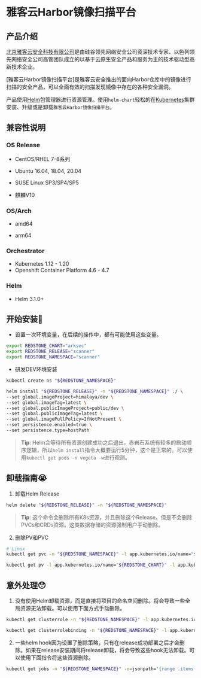 # 雅客云Harbor镜像扫描平台

## 产品介绍

[北京雅客云安全科技有限公司](https://www.arksec.cn/)是由硅谷领先网络安全公司资深技术专家、以色列领先网络安全公司高管团队成立的以基于云原生安全产品和服务为主的技术驱动型高新技术企业。

[雅客云Harbor镜像扫描平台]是雅客云安全推出的面向Harbor仓库中的镜像进行扫描的安全产品，可以全面有效的扫描发现镜像中存在的各种安全漏洞。

产品使用[Helm](https://helm.sh)包管理器进行资源管理。使用`helm-chart`轻松的在[Kubernetes](http://kubernetes.io)集群安装、升级或是卸载`雅客云Harbor镜像扫描平台`。

## 兼容性说明

### OS Release

- CentOS/RHEL 7-8系列

- Ubuntu 16.04, 18.04, 20.04

- SUSE Linux SP3/SP4/SP5

- 麒麟V10

### OS/Arch

- amd64

- arm64

### Orchestrator

- Kubernetes 1.12 - 1.20
- Openshift Container Platform 4.6 - 4.7

### Helm

- Helm 3.1.0+

## 开始安装🚀

* 设置一次环境变量，在后续的操作中，都有可能使用这些变量。

```bash
export REDSTONE_CHART="arksec"
export REDSTONE_RELEASE="scanner"
export REDSTONE_NAMESPACE="scanner"
```

* 研发DEV环境安装

```bash
kubectl create ns "${REDSTONE_NAMESPACE}"

helm install "${REDSTONE_RELEASE}" -n "${REDSTONE_NAMESPACE}" ./ \
--set global.imageProject=himalaya/dev \
--set global.imageTag=latest \
--set global.publicImageProject=public/dev \
--set global.publicImageTag=latest \
--set global.imagePullPolicy=IfNotPresent \
--set persistence.enabled=true \
--set persistence.type=hostPath 
```

> **Tip**: Helm会等待所有资源创建成功之后退出，赤岩石系统有较多的启动顺序逻辑，所以`helm install`指令大概要运行5分钟，这个是正常的。可以使用`kubectl get pods -n vegeta -w`进行观测。


## 卸载指南😭

1. 卸载Helm Release

```bash
helm delete "${REDSTONE_RELEASE}" -n "${REDSTONE_NAMESPACE}"
```

> **Tip**: 这个命令会删除所有K8s资源，并且删除这个Release。但是不会删除PVCs和CRDs资源。这类数据存储的资源强制用户手动删除。

2. 删除PV和PVC

```bash
# Linux
kubectl get pvc -n "${REDSTONE_NAMESPACE}" -l app.kubernetes.io/name="${REDSTONE_CHART}" -l app.kubernetes.io/instance="${REDSTONE_RELEASE}" -o=jsonpath='{range .items[*]}{.metadata.name}{"\n"}{end}' | xargs -i kubectl delete pvc {} -n "${REDSTONE_NAMESPACE}"

kubectl get pv -l app.kubernetes.io/name="${REDSTONE_CHART}" -l app.kubernetes.io/instance="${REDSTONE_RELEASE}" -o=jsonpath='{range .items[*]}{.metadata.name}{"\n"}{end}' | xargs -i kubectl delete pv {} 
```


## 意外处理😯

1. 没有使用Helm卸载资源，而是直接将项目的命名空间删除。将会导致一些全局资源无法卸载。可以使用下面方式手动删除。

```bash
kubectl get clusterrole -n "${REDSTONE_NAMESPACE}" -l app.kubernetes.io/name="${REDSTONE_CHART}" -l app.kubernetes.io/instance="${REDSTONE_RELEASE}" -o=jsonpath='{range .items[*]}{.metadata.name}{"\n"}{end}' | xargs -i kubectl delete clusterrole {} -n "${REDSTONE_NAMESPACE}"

kubectl get clusterrolebinding -n "${REDSTONE_NAMESPACE}" -l app.kubernetes.io/name="${REDSTONE_CHART}" -l app.kubernetes.io/instance="${REDSTONE_RELEASE}" -o=jsonpath='{range .items[*]}{.metadata.name}{"\n"}{end}' | xargs -i kubectl delete clusterrolebinding {} -n "${REDSTONE_NAMESPACE}"
```

2. 一些helm hook因为设置了删除策略，只有在release成功部署之后才会删除。如果在release安装期间将release卸载，将会导致这些hook无法卸载。可以使用下面指令将这些资源删除。

```bash
kubectl get jobs -n "${REDSTONE_NAMESPACE}" -o=jsonpath='{range .items[*]}{.metadata.name}{"\n"}{end}' | xargs -i kubectl delete jobs -n "${REDSTONE_NAMESPACE}" {}
```
